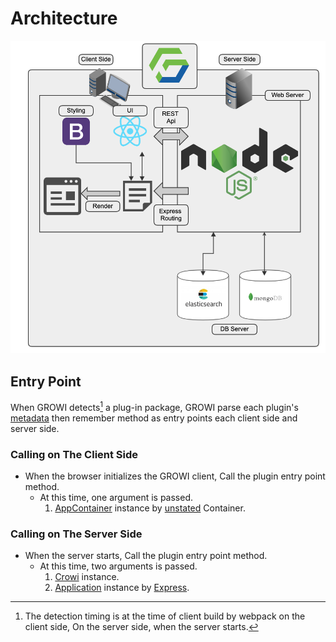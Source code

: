 # Architecture

![architecture](./images/architecuture.png)

## Entry Point

When GROWI detects[^detect] a plug-in package, GROWI parse each plugin's [metadata](./metadata.md) then remember method as entry points each client side and server side.

[^detect]: The detection timing is at the time of client build by webpack on the client side, On the server side, when the server starts.

### Calling on The Client Side

- When the browser initializes the GROWI client, Call the plugin entry point method.
  - At this time, one argument is passed.
    1. [AppContainer](https://github.com/weseek/growi/blob/master/src/client/js/services/AppContainer.js) instance by  [unstated](https://github.com/jamiebuilds/unstated) Container.

### Calling on The Server Side

- When the server starts, Call the plugin entry point method.
  - At this time, two arguments is passed.
    1. [Crowi](https://github.com/weseek/growi/blob/master/src/server/crowi/index.js) instance.
    1. [Application](https://expressjs.com/ja/4x/api.html#app) instance by [Express](https://expressjs.com).

